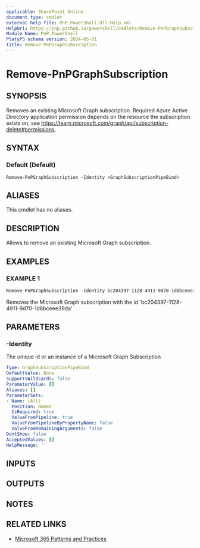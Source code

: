```yaml
---
applicable: SharePoint Online
document type: cmdlet
external help file: PnP.PowerShell.dll-Help.xml
HelpUri: https://pnp.github.io/powershell/cmdlets/Remove-PnPGraphSubscription.html
Module Name: PnP.PowerShell
PlatyPS schema version: 2024-05-01
title: Remove-PnPGraphSubscription
---
```


# Remove-PnPGraphSubscription

## SYNOPSIS

Removes an existing Microsoft Graph subscription. Required Azure Active Directory application permission depends on the resource the subscription exists on, see https://learn.microsoft.com/graph/api/subscription-delete#permissions.

## SYNTAX

### Default (Default)

```
Remove-PnPGraphSubscription -Identity <GraphSubscriptionPipeBind>
```

## ALIASES

This cmdlet has no aliases.

## DESCRIPTION

Allows to remove an existing Microsoft Graph subscription.

## EXAMPLES

### EXAMPLE 1

```powershell
Remove-PnPGraphSubscription -Identity bc204397-1128-4911-9d70-1d8bceee39da
```

Removes the Microsoft Graph subscription with the id 'bc204397-1128-4911-9d70-1d8bceee39da'

## PARAMETERS

### -Identity

The unique id or an instance of a Microsoft Graph Subscription

```yaml
Type: GraphSubscriptionPipeBind
DefaultValue: None
SupportsWildcards: false
ParameterValue: []
Aliases: []
ParameterSets:
- Name: (All)
  Position: Named
  IsRequired: true
  ValueFromPipeline: true
  ValueFromPipelineByPropertyName: false
  ValueFromRemainingArguments: false
DontShow: false
AcceptedValues: []
HelpMessage: ''
```

## INPUTS

## OUTPUTS

## NOTES

## RELATED LINKS

- [Microsoft 365 Patterns and Practices](https://aka.ms/m365pnp)
